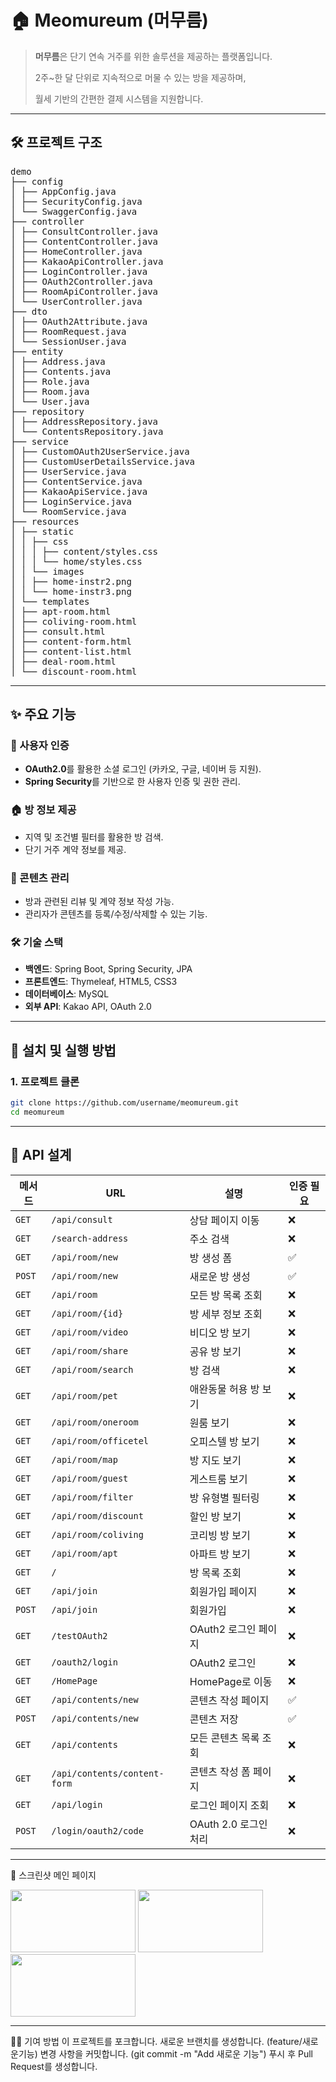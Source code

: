 # 🏠 Meomureum (머무름)

> **머무름**은 단기 연속 거주를 위한 솔루션을 제공하는 플랫폼입니다.
> 
> 2주~한 달 단위로 지속적으로 머물 수 있는 방을 제공하며,
>
> 월세 기반의 간편한 결제 시스템을 지원합니다.

---

## 🛠️ 프로젝트 구조
<pre>
demo 
├── config 
│ ├── AppConfig.java 
│ ├── SecurityConfig.java
│ └── SwaggerConfig.java 
├── controller 
│ ├── ConsultController.java 
│ ├── ContentController.java 
│ ├── HomeController.java 
│ ├── KakaoApiController.java 
│ ├── LoginController.java 
│ ├── OAuth2Controller.java 
│ ├── RoomApiController.java 
│ └── UserController.java 
├── dto 
│ ├── OAuth2Attribute.java 
│ ├── RoomRequest.java 
│ └── SessionUser.java 
├── entity 
│ ├── Address.java 
│ ├── Contents.java 
│ ├── Role.java 
│ ├── Room.java 
│ └── User.java 
├── repository 
│ ├── AddressRepository.java 
│ └── ContentsRepository.java 
├── service 
│ ├── CustomOAuth2UserService.java 
│ ├── CustomUserDetailsService.java 
│ ├── UserService.java 
│ ├── ContentService.java 
│ ├── KakaoApiService.java 
│ ├── LoginService.java 
│ └── RoomService.java 
├── resources 
│ ├── static 
│ │ ├── css 
│ │ │ ├── content/styles.css 
│ │ │ └── home/styles.css 
│ │ └── images 
│ │ ├── home-instr2.png 
│ │ └── home-instr3.png 
│ └── templates 
│ ├── apt-room.html 
│ ├── coliving-room.html 
│ ├── consult.html
│ ├── content-form.html 
│ ├── content-list.html 
│ ├── deal-room.html 
│ └── discount-room.html
</pre>

---

## ✨ 주요 기능

### 🔑 사용자 인증
- **OAuth2.0**를 활용한 소셜 로그인 (카카오, 구글, 네이버 등 지원).
- **Spring Security**를 기반으로 한 사용자 인증 및 권한 관리.

### 🏠 방 정보 제공
- 지역 및 조건별 필터를 활용한 방 검색.
- 단기 거주 계약 정보를 제공.

### 📄 콘텐츠 관리
- 방과 관련된 리뷰 및 계약 정보 작성 가능.
- 관리자가 콘텐츠를 등록/수정/삭제할 수 있는 기능.

### 🛠️ 기술 스택
- **백엔드**: Spring Boot, Spring Security, JPA
- **프론트엔드**: Thymeleaf, HTML5, CSS3
- **데이터베이스**: MySQL
- **외부 API**: Kakao API, OAuth 2.0

---

## 🚀 설치 및 실행 방법

### 1. 프로젝트 클론
```bash
git clone https://github.com/username/meomureum.git
cd meomureum
```
----



## 📂 API 설계


| 메서드   | URL                           | 설명                          | 인증 필요 |
|----------|-------------------------------|-------------------------------|-----------|
| `GET`    | `/api/consult`                 | 상담 페이지 이동               | ❌        |
| `GET`    | `/search-address`             | 주소 검색                      | ❌        |
| `GET`    | `/api/room/new`                | 방 생성 폼                    | ✅        |
| `POST`   | `/api/room/new`                | 새로운 방 생성                | ✅        |
| `GET`    | `/api/room`                    | 모든 방 목록 조회             | ❌        |
| `GET`    | `/api/room/{id}`               | 방 세부 정보 조회             | ❌        |
| `GET`    | `/api/room/video`              | 비디오 방 보기                 | ❌        |
| `GET`    | `/api/room/share`              | 공유 방 보기                   | ❌        |
| `GET`    | `/api/room/search`             | 방 검색                        | ❌        |
| `GET`    | `/api/room/pet`                | 애완동물 허용 방 보기          | ❌        |
| `GET`    | `/api/room/oneroom`            | 원룸 보기                      | ❌        |
| `GET`    | `/api/room/officetel`          | 오피스텔 방 보기               | ❌        |
| `GET`    | `/api/room/map`                | 방 지도 보기                   | ❌        |
| `GET`    | `/api/room/guest`              | 게스트룸 보기                  | ❌        |
| `GET`    | `/api/room/filter`             | 방 유형별 필터링               | ❌        |
| `GET`    | `/api/room/discount`           | 할인 방 보기                   | ❌        |
| `GET`    | `/api/room/coliving`           | 코리빙 방 보기                 | ❌        |
| `GET`    | `/api/room/apt`                | 아파트 방 보기                 | ❌        |
| `GET`    | `/`                            | 방 목록 조회                   | ❌        |
| `GET`    | `/api/join`                    | 회원가입 페이지                | ❌        |
| `POST`   | `/api/join`                    | 회원가입                       | ❌        |
| `GET`    | `/testOAuth2`                  | OAuth2 로그인 페이지          | ❌        |
| `GET`    | `/oauth2/login`                | OAuth2 로그인                  | ❌        |
| `GET`    | `/HomePage`                    | HomePage로 이동                | ❌        |
| `GET`    | `/api/contents/new`            | 콘텐츠 작성 페이지            | ✅        |
| `POST`   | `/api/contents/new`            | 콘텐츠 저장                    | ✅        |
| `GET`    | `/api/contents`                | 모든 콘텐츠 목록 조회         | ❌        |
| `GET`    | `/api/contents/content-form`   | 콘텐츠 작성 폼 페이지         | ❌        |
| `GET`    | `/api/login`                   | 로그인 페이지 조회            | ❌        |
| `POST`   | `/login/oauth2/code`           | OAuth 2.0 로그인 처리          | ❌        |


---
📸 스크린샷
메인 페이지

<img src="https://github.com/user-attachments/assets/616e4e96-6290-4ff4-abcb-691bb7cdb124" width="200" height="100"/>
<img src="https://github.com/user-attachments/assets/e4cd9e4f-486a-4062-a4d8-1e48e6244df8" width="200" height="100"/>
<img src="https://github.com/user-attachments/assets/0d26cbb7-4abd-4ff4-ae27-ccfa1f2a5c5a" width="200" height="100"/>



---
🧑‍💻 기여 방법
이 프로젝트를 포크합니다.
새로운 브랜치를 생성합니다. (feature/새로운기능)
변경 사항을 커밋합니다. (git commit -m "Add 새로운 기능")
푸시 후 Pull Request를 생성합니다.


